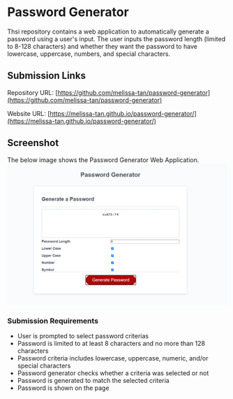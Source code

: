 # Password Generator
Thsi repository contains a web application to automatically generate a password using a user's input. The user inputs the password length (limited to 8-128 characters) and whether they want the password to have lowercase, uppercase, numbers, and special characters. 

## Submission Links
Repository URL: [https://github.com/melissa-tan/password-generator](https://github.com/melissa-tan/password-generator)

Website URL: [https://melissa-tan.github.io/password-generator/](https://melissa-tan.github.io/password-generator/)

## Screenshot
The below image shows the Password Generator Web Application.
![Screenshot of the Password Generator Web Application](./assets/images/password-generator-screenshot.png)

### Submission Requirements
- User is prompted to select password criterias
- Password is limited to at least 8 characters and no more than 128 characters
- Password criteria includes lowercase, uppercase, numeric, and/or special characters
- Password generator checks whether a criteria was selected or not
- Password is generated to match the selected criteria
- Password is shown on the page
